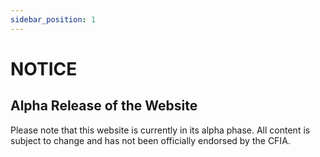 ```yaml
---
sidebar_position: 1
---
```


# NOTICE

## Alpha Release of the Website
Please note that this website is currently in its alpha phase. All content is subject to change and has not been officially endorsed by the CFIA.